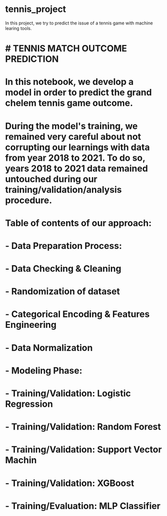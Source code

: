 # tennis_project
In this project, we try to predict the issue of a tennis game with machine learing tools.



#  # TENNIS MATCH OUTCOME PREDICTION

#  In this notebook, we develop a model in order to predict the grand chelem tennis game outcome. 
# 
# During the model's training, we remained very careful about not corrupting our learnings with data from year 2018 to 2021. To do so, years 2018 to 2021 data remained untouched during our training/validation/analysis procedure.
# 
# Table of contents of our approach:
# 
# - **Data Preparation Process**:
#         - Data Checking & Cleaning 
#         - Randomization of dataset
#         - Categorical Encoding & Features Engineering
#         - Data Normalization 
# 
# - **Modeling Phase**:
#         - Training/Validation: Logistic Regression
#         - Training/Validation: Random Forest
#         - Training/Validation: Support Vector Machin
#         - Training/Validation: XGBoost
#         - Training/Evaluation: MLP Classifier
#        
# 


